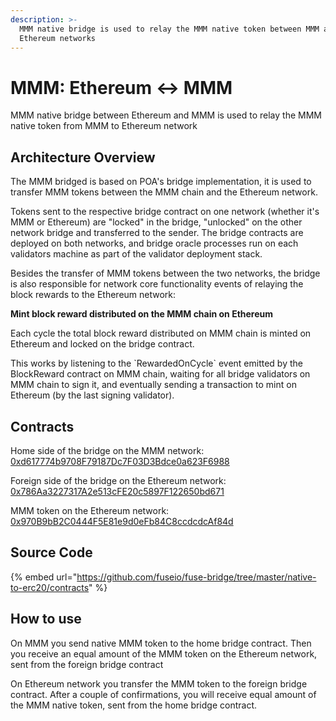 ```yaml
---
description: >-
  MMM native bridge is used to relay the MMM native token between MMM and
  Ethereum networks
---
```


# MMM: Ethereum ↔ MMM

MMM native bridge between Ethereum and MMM is used to relay the MMM native token from MMM to Ethereum network

## Architecture Overview

The MMM bridged is based on POA's bridge implementation, it is used to transfer MMM tokens between the MMM chain and the Ethereum network.

Tokens sent to the respective bridge contract on one network \(whether it's MMM or Ethereum\) are "locked" in the bridge, "unlocked" on the other network bridge and transferred to the sender. The bridge contracts are deployed on both networks, and bridge oracle processes run on each validators machine as part of the validator deployment stack.

Besides the transfer of MMM tokens between the two networks, the bridge is also responsible for network core functionality events of relaying the block rewards to the Ethereum network:

**Mint block reward distributed on the MMM chain on Ethereum**

Each cycle the total block reward distributed on MMM chain is minted on Ethereum and locked on the bridge contract.

This works by listening to the \`RewardedOnCycle\` event emitted by the BlockReward contract on MMM chain, waiting for all bridge validators on MMM chain to sign it, and eventually sending a transaction to mint on Ethereum \(by the last signing validator\).

## Contracts

Home side of the bridge on the MMM network: [0xd617774b9708F79187Dc7F03D3Bdce0a623F6988](https://explorer.mmmscan.com/address/0xd617774b9708F79187Dc7F03D3Bdce0a623F6988/transactions)

Foreign side of the bridge on the Ethereum network: [0x786Aa3227317A2e513cFE20c5897F122650bd671](https://explorer.mmmscan.com/address/0x786Aa3227317A2e513cFE20c5897F122650bd671/transactions)

MMM token on the Ethereum network: [0x970B9bB2C0444F5E81e9d0eFb84C8ccdcdcAf84d](https://etherscan.io/token/0x970b9bb2c0444f5e81e9d0efb84c8ccdcdcaf84d)

## Source Code

{% embed url="https://github.com/fuseio/fuse-bridge/tree/master/native-to-erc20/contracts" %}

## How to use

On MMM you send native MMM token to the home bridge contract. Then you receive an equal amount of the MMM token on the Ethereum network, sent from the foreign bridge contract

On Ethereum network you transfer the MMM token to the foreign bridge contract. After a couple of confirmations, you will receive equal amount of the MMM native token, sent from the home bridge contract.

#### 

